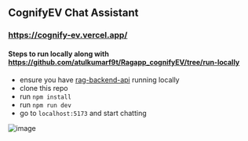 ## CognifyEV Chat Assistant
### https://cognify-ev.vercel.app/

#### Steps to run locally along with https://github.com/atulkumarf9t/Ragapp_cognifyEV/tree/run-locally

- ensure you have [rag-backend-api](https://github.com/atulkumarf9t/Ragapp_cognifyEV/tree/run-locally) running locally
- clone this repo
- run `npm install`
- run `npm run dev`
- go to `localhost:5173` and start chatting

![image](https://github.com/user-attachments/assets/82a78b81-ecc3-4586-924d-da33af28e2b5)
